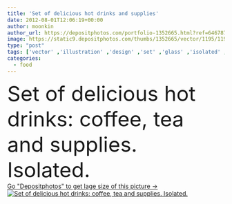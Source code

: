 ```yaml
---
title: 'Set of delicious hot drinks and supplies'
date: 2012-08-01T12:06:19+00:00
author: moonkin
author_url: https://depositphotos.com/portfolio-1352665.html?ref=64678756
image: https://static9.depositphotos.com/thumbs/1352665/vector/1195/11956481/api_thumb_450.jpg?forcejpeg=true
type: "post"
tags: ['vector' ,'illustration' ,'design' ,'set' ,'glass' ,'isolated' ,'herbal' ,'honey' ,'cube' ,'food' ,'cream' ,'tea' ,'cup' ,'delicious' ,'sweet' ,'coffee' ,'mocha' ,'espresso' ,'cappuccino' ,'drink' ,'cartoon' ,'elements' ,'cookie' ,'icon' ,'real' ,'hot' ,'saucer' ,'cafe' ,'foam' ,'grey' ,'foods' ,'aroma' ,'collection' ,'china' ,'in' ,'drinks' ,'chocolate' ,'stick' ,'icons' ,'sugar' ,'drinking' ,'lemon' ,'hazelnuts' ,'hazelnut' ,'supplies' ,'jar' ,'mint' ,'latte' ,'porcelain' ,'sticks' ]
categories: 
  - food
---
```

<div aling="center">
            <font size="60"> Set of delicious hot drinks: coffee, tea and supplies. Isolated.</font>   
</div>
<div>
    <a href='https://depositphotos.com/11956481/stock-illustration-set-of-delicious-hot-drinks.html?ref=64678756' target=_blank > Go "Depositphotos" to get lage size of this picture ->
        <img href='https://depositphotos.com/11956481/stock-illustration-set-of-delicious-hot-drinks.html?ref=64678756' src='https://static9.depositphotos.com/1352665/1195/v/950/depositphotos_11956481-stock-illustration-set-of-delicious-hot-drinks.jpg?forcejpeg=true' alt='Set of delicious hot drinks: coffee, tea and supplies. Isolated.' >
    </a>
</div>
